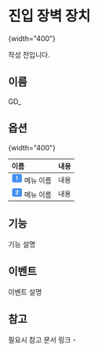 # 진입 장벽 장치

![](){width="400"}

작성 전입니다.


## 이름

GD_


## 옵션

![](){width="400"}

| **이름**                                            | **내용**  |
|:--------------------------------------------------|:--------|
| ![](../../../media/image/guidenum_01.png)  메뉴 이름  | 내용      |
| ![](../../../media/image/guidenum_02.png)  메뉴 이름  | 내용      |


## 기능

기능 설명


## 이벤트

이벤트 설명


## 참고

필요시 참고 문서 링크
-[]()